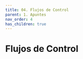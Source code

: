 ```yaml
---
title: 04. Flujos de Control
parent: 1. Apuntes
nav_order: 4
has_children: true
---
```


# Flujos de Control

